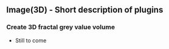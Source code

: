 ## Image(3D) - Short description of plugins

### Create 3D fractal grey value volume
- Still to come
